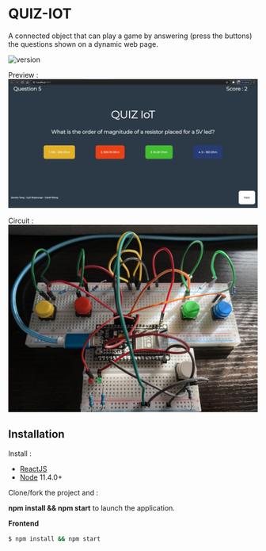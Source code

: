 # QUIZ-IOT
A connected object that can play a game by answering (press the buttons) the questions shown on a dynamic web page. 

![version](https://img.shields.io/badge/version-1.0-blue)



Preview : 
![](preview.PNG)

Circuit : 
![](circuit.JPG)



## Installation

Install : 

-   [ReactJS](https://reactjs.org/) 
-   [Node](https://nodejs.org/en/) 11.4.0+ 



Clone/fork the project and :


__npm install && npm start__ to launch the application.


__Frontend__
```bash
$ npm install && npm start
```



